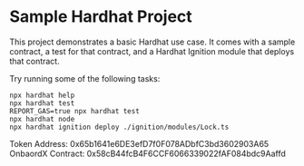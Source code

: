 # Sample Hardhat Project

This project demonstrates a basic Hardhat use case. It comes with a sample contract, a test for that contract, and a Hardhat Ignition module that deploys that contract.

Try running some of the following tasks:

```shell
npx hardhat help
npx hardhat test
REPORT_GAS=true npx hardhat test
npx hardhat node
npx hardhat ignition deploy ./ignition/modules/Lock.ts
```

Token Address: 0x65b1641e6DE3efD7f0F078ADbfC3bd3602903A65
OnbaordX Contract: 0x58cB44fcB4F6CCF6066339022fAF084bdc9Aaffd